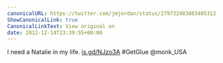 ```yaml
---
canonicalURL: https://twitter.com/jmjordan/status/279732483883405312
ShowCanonicalLink: true
CanonicalLinkText: View original on
date: 2012-12-14T23:39:55+00:00
---
```

I need a Natalie in my life. [is.gd/NJzo3A](http://is.gd/NJzo3A) #GetGlue @monk_USA